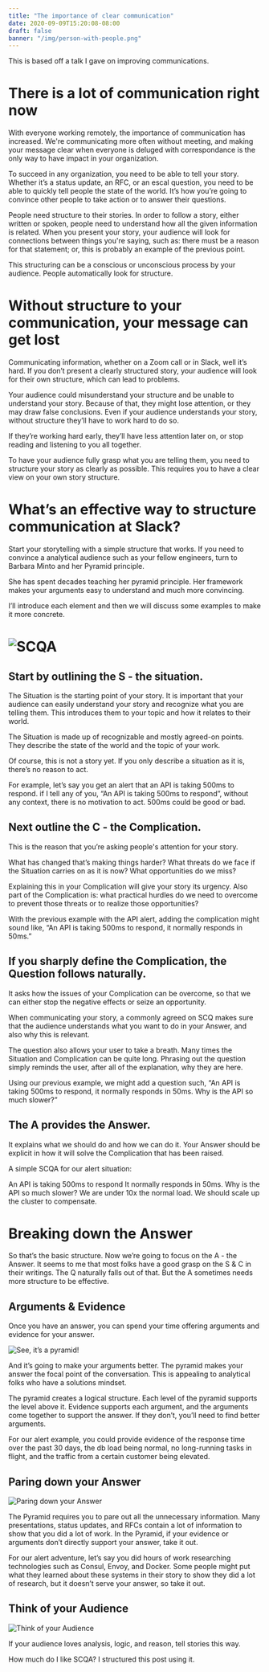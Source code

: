 ```yaml
---
title: "The importance of clear communication"
date: 2020-09-09T15:20:08-08:00
draft: false
banner: "/img/person-with-people.png"
---
```


This is based off a talk I gave on improving communications.

# There is a lot of communication right now

With everyone working remotely, the importance of communication has increased. We're communicating more often without meeting, and making your message clear when everyone is deluged with correspondance is the only way to have impact in your organization.

To succeed in any organization, you need to be able to tell your story. Whether it’s a status update, an RFC, or an escal question, you need to be able to quickly tell people the state of the world. It’s how you’re going to convince other people to take action or to answer their questions.

People need structure to their stories. In order to follow a story, either written or spoken, people need to understand how all the given information is related.
When you present your story, your audience will look for connections between things you're saying, such as: there must be a reason for that statement; or, this is probably an example of the previous point.

This structuring can be a conscious or unconscious process by your audience. People automatically look for structure.

# Without structure to your communication, your message can get lost

Communicating information, whether on a Zoom call or in Slack, well it’s hard.
If you don’t present a clearly structured story, your audience will look for their own structure, which can lead to problems.

Your audience could misunderstand your structure and be unable to understand your story. Because of that, they might lose attention, or they may draw false conclusions.
Even if your audience understands your story, without structure they’ll have to work hard to do so.

If they’re working hard early, they’ll have less attention later on, or stop reading and listening to you all together.

To have your audience fully grasp what you are telling them, you need to structure your story as clearly as possible. This requires you to have a clear view on your own story structure.

# What’s an effective way to structure communication at Slack?

Start your storytelling with a simple structure that works. If you need to convince a analytical audience such as your fellow engineers, turn to Barbara Minto and her Pyramid principle.

She has spent decades teaching her pyramid principle. Her framework makes your arguments easy to understand and much more convincing.

I’ll introduce each element and then we will discuss some examples to make it more concrete.

# ![SCQA](/img/scqa.png)

## Start by outlining the S - the situation.

The Situation is the starting point of your story. It is important that your audience can easily understand your story and recognize what you are telling them. This introduces them to your topic and how it relates to their world.

The Situation is made up of recognizable and mostly agreed-on points. They describe the state of the world and the topic of your work.

Of course, this is not a story yet. If you only describe a situation as it is, there’s no reason to act.

For example, let’s say you get an alert that an API is taking 500ms to respond. if I tell any of you, “An API is taking 500ms to respond”, without any context, there is no motivation to act. 500ms could be good or bad.

## Next outline the C - the Complication.

This is the reason that you’re asking people's attention for your story.

What has changed that’s making things harder?
What threats do we face if the Situation carries on as it is now?
What opportunities do we miss?

Explaining this in your Complication will give your story its urgency. Also part of the Complication is: what practical hurdles do we need to overcome to prevent those threats or to realize those opportunities?

With the previous example with the API alert, adding the complication might sound like, “An API is taking 500ms to respond, it normally responds in 50ms.”

## If you sharply define the Complication, the Question follows naturally.

It asks how the issues of your Complication can be overcome, so that we can either stop the negative effects or seize an opportunity.

When communicating your story, a commonly agreed on SCQ makes sure that the audience understands what you want to do in your Answer, and also why this is relevant.

The question also allows your user to take a breath. Many times the Situation and Complication can be quite long. Phrasing out the question simply reminds the user, after all of the explanation, why they are here.

Using our previous example, we might add a question such, “An API is taking 500ms to respond, it normally responds in 50ms. Why is the API so much slower?”

## The A provides the Answer.

It explains what we should do and how we can do it. Your Answer should be explicit in how it will solve the Complication that has been raised.

A simple SCQA for our alert situation:

An API is taking 500ms to respond
It normally responds in 50ms.
Why is the API so much slower?
We are under 10x the normal load. We should scale up the cluster to compensate.

# Breaking down the Answer

So that’s the basic structure. Now we’re going to focus on the A - the Answer. It seems to me that most folks have a good grasp on the S & C in their writings. The Q naturally falls out of that. But the A sometimes needs more structure to be effective.

## Arguments & Evidence

Once you have an answer, you can spend your time offering arguments and evidence for your answer.

![See, it’s a pyramid!](/img/pp-answer.png)

And it’s going to make your arguments better. The pyramid makes your answer the focal point of the conversation. This is appealing to analytical folks who have a solutions mindset.

The pyramid creates a logical structure. Each level of the pyramid supports the level above it. Evidence supports each argument, and the arguments come together to support the answer. If they don’t, you’ll need to find better arguments.

For our alert example, you could provide evidence of the response time over the past 30 days, the db load being normal, no long-running tasks in flight, and the traffic from a certain customer being elevated.

## Paring down your Answer

![Paring down your Answer](/img/broken-answer.png)

The Pyramid requires you to pare out all the unnecessary information. Many presentations, status updates, and RFCs contain a lot of information to show that you did a lot of work. In the Pyramid, if your evidence or arguments don’t directly support your answer, take it out.

For our alert adventure, let’s say you did hours of work researching technologies such as Consul, Envoy, and Docker. Some people might put what they learned about these systems in their story to show they did a lot of research, but it doesn’t serve your answer, so take it out.

## Think of your Audience

![Think of your Audience](/img/data-driven-love.png)

If your audience loves analysis, logic, and reason, tell stories this way.

How much do I like SCQA? I structured this post using it.

